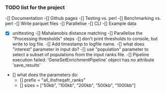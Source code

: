 ### TODO list for the project

-[] Documentation
-[] Github pages
-[] Testing vs. perl
-[] Benchmarking vs. perl
-[] Write parquet files
-[] Parallelise
-[] CLI
-[] Example data
-[x] unittesting
-[] Mahalanobis distance matching
-[] Parallelise the "Processing thresholds" steps
-[] don't print thresholds to console, but write to log file. 
-[] Add timestamp to logfile name. 
-[] what does "interest" parameter in input do?
-[] use "population" parameter to select a subset of populations from the input ranks file.
-[] Pipeline execution failed: 'GeneSetEnrichmentPipeline' object has no attribute 'save_results'
- [] what does the parameters do:
	- [] prefix = "all_ihsfreqafr_ranks"
	- [] sizes = ["50kb", "100kb", "200kb", "500kb", "1000kb"]